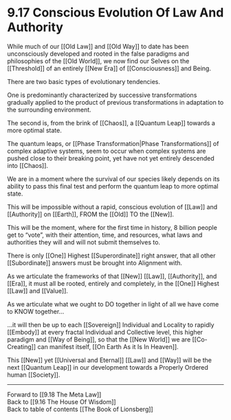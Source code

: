 # 9.17 Conscious Evolution Of Law And Authority

While much of our [[Old Law]] and [[Old Way]] to date has been unconsciously developed and rooted in the false paradigms and philosophies of the [[Old World]], we now find our Selves on the [[Threshold]] of an entirely [[New Era]] of [[Consciousness]] and Being. 

There are two basic types of evolutionary tendencies. 

One is predominantly characterized by successive transformations gradually applied to the product of previous transformations in adaptation to the surrounding environment. 

The second is, from the brink of [[Chaos]], a [[Quantum Leap]] towards a more optimal state.

The quantum leaps, or [[Phase Transformation|Phase Transformations]] of complex adaptive systems, seem to occur when complex systems are pushed close to their breaking point, yet have not yet entirely descended into [[Chaos]].  

We are in a moment where the survival of our species likely depends on its ability to pass this final test and perform the quantum leap to more optimal state.

This will be impossible without a rapid, conscious evolution of [[Law]] and [[Authority]] on [[Earth]], FROM the [[Old]] TO the [[New]].

This will be the moment, where for the first time in history, 8 billion people get to “vote”, with their attention, time, and resources, what laws and authorities they will and will not submit themselves to.

There is only [[One]] Highest [[Superordinate]] right answer, that all other [[Subordinate]] answers must be brought into Alignment with. 

As we articulate the frameworks of that [[New]] [[Law]], [[Authority]], and [[Era]], it must all be rooted, entirely and completely, in the [[One]] Highest [[Law]] and [[Value]].  

As we articulate what we ought to DO together in light of all we have come to KNOW together…

...it will then be up to each [[Sovereign]] Individual and Locality to rapidly [[Embody]] at every fractal Individual and Collective level, this higher paradigm and [[Way of Being]], so that the [[New World]] we are [[Co-Creating]] can manifest itself, [[On Earth As it Is In Heaven]]. 

This [[New]] yet [[Universal and Eternal]] [[Law]] and [[Way]] will be the next [[Quantum Leap]] in our development towards a Properly Ordered human [[Society]]. 

___

Forward to [[9.18 The Meta Law]]    
Back to [[9.16 The House Of Wisdom]]        
Back to table of contents [[The Book of Lionsberg]]  
